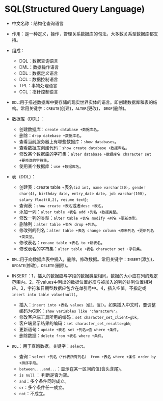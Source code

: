 # SQL(Structured Query Language)
* 中文名称：结构化查询语言


* 作用：是一种定义，操作，管理关系数据库的句法。大多数关系型数据库都支持。


* 组成：
  * DQL：数据查询语言
  * DML：数据操作语言
  * DDL：数据定义语言
  * DCL：数据控制语言
  * TPL：事物处理语言
  * CCL：指针控制语言
  

* `DDL`:用于描述数据库中要存储的现实世界实体的语言。即创建数据库和表的结构。常用关键字：`CREATE`(创建)，`ALTER`(更改)， `DROP`(删除)。
* 数据库（DDL）：
  * 创建数据库：`create database +数据库名`。
  * 删除：`drop datebase +数据库名`。
  * 查看当前服务器上有哪些数据库：`show databases`。
  * 查看数据库创建代码：`show create database +数据库名`。
  * 修改某个数据库的字符集：`alter database +数据库名 character set +要修改的字符集`。
  * 使用某个数据库：`use +数据库名`。
* 表（DDL）：
  * 创建表：create table +表名`(id int`，`name varchar(20)`，`gender char(4)`，`birthday date`，`entry_date date`，`job varchar(100)`，`salary float(8,2)`，`resume text`);
  * 查询表：`show create +表名`或者`desc +表名`。
  * 添加一列：`alter table +表名 add +列名 +数据类型`。
  * 修改一列的类型：`alter table +表名 modify +列名 +更新类型`。
  * 删除列：`alter table +表名 drop +列名`。
  * 修改列的列名：`alter table +表名 change column +原来列名 +更新列名 +类类型`。
  * 修改表名：`rename table +表名 to +新表名`。
  * 修改表名的字符集：`alter table +表名 character set +字符集`。
  

* `DML`:用于向数据库表中插入，删除，修改数据。常用关键字：`INSERT`(添加)，`UPDATE`(修改)，`DELETE`(删除)。
* INSERT：1，插入的数据应与字段的数据类型相同。数据的大小应在列的规定范围内。2，在values中列出的数据位置必须与被加入的列的排列位置相对应。3，字符和日期型数据应包含在单引号中。4，插入空值，不指定或`insert into table value(null)`。
  * 插入：`insert into +表名 values（值1，值2）`。如果插入中文时，要调整编码为GBK：`show variables like 'character%'`。
  * 修改客户端工具所用的编码：`set character_set_client=gbk`。
  * 客户端显示结果的编码：`set character_set_results=gbk`;
  * 更新语句：`update +表名 set +列名=值 where +条件`。
  * 删除数据：`delete from +表名 where +条件`。


* `DQL`：用于查询数据。关键字：`select`。
  * 查询：`select +列名（*代表所有列名） from +表名 where +条件 order by +排序字段`。
  * `between....and...`：显示在某一区间的值(含头含尾)。
  * `is null` ： 判断是否为空。
  * `and`：多个条件同时成立。
  * `or`：多个条件任一成立。
  * `not`：不成立。